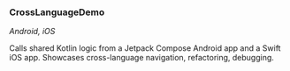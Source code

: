 ### CrossLanguageDemo

*Android, iOS*

Calls shared Kotlin logic from a Jetpack Compose Android app and a Swift iOS app. Showcases cross-language navigation, refactoring, debugging.
